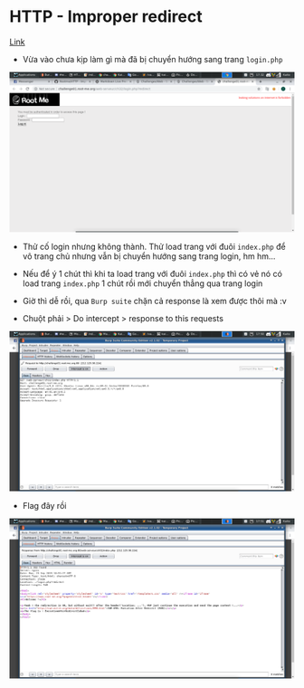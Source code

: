 # HTTP - Improper redirect

[Link](http://challenge01.root-me.org/web-serveur/ch32/)

- Vừa vào chưa kịp làm gì mà đã bị chuyển hướng sang trang `login.php`

![login](image/home.png)

- Thử cố login nhưng không thành. Thử load trang với đuôi `index.php` để vô trang chủ nhưng vẫn bị chuyển hướng sang trang login, hm hm...

- Nếu để ý 1 chút thì khi ta load trang với đuôi `index.php` thì có vẻ nó có load trang `index.php` 1 chút rồi mới chuyển thẳng qua trang login

- Giờ thì dễ rồi, qua `Burp suite` chặn cả response là xem được thôi mà :v

- Chuột phải > Do intercept > response to this requests

![inter](image/inter.png)

- Flag đây rồi

![flag](image/flag.png)
